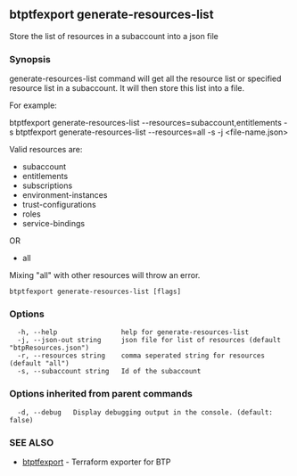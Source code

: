 ## btptfexport generate-resources-list

Store the list of resources in a subaccount into a json file

### Synopsis

generate-resources-list command will get all the resource list or specified resource list in a subaccount.
It will then store this list into a file.

For example:

btptfexport generate-resources-list --resources=subaccount,entitlements -s <subaccount-id>
btptfexport generate-resources-list --resources=all -s <subaccount-id> -j <file-name.json>

Valid resources are:
- subaccount
- entitlements
- subscriptions
- environment-instances
- trust-configurations
- roles
- service-bindings

OR

- all

Mixing "all" with other resources will throw an error.


```
btptfexport generate-resources-list [flags]
```

### Options

```
  -h, --help                help for generate-resources-list
  -j, --json-out string     json file for list of resources (default "btpResources.json")
  -r, --resources string    comma seperated string for resources (default "all")
  -s, --subaccount string   Id of the subaccount
```

### Options inherited from parent commands

```
  -d, --debug   Display debugging output in the console. (default: false)
```

### SEE ALSO

* [btptfexport](btptfexport.md)	 - Terraform exporter for BTP

